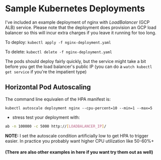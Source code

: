 # Sample Kubernetes Deployments
I've included an example deployment of nginx with *LoadBalancer* (GCP ALB) service.  Please note that the deployment does provision an GCP load balancer so this will incur extra charges if you leave it running for too long.

To deploy: `kubectl apply -f nginx-deployment.yaml`

To delete: `kubectl delete -f nginx-deployment.yaml`

The pods should deploy fairly quickly, but the service might take a bit before you get the load balancer's public IP (you can do a `watch kubectl get service` if you're the impatient type)

## Horizontal Pod Autoscaling
The command line equivalen of the HPA manifest is:
```
kubectl autoscale deployment nginx --cpu-percent=10 --min=1 --max=5
```

- stress test your deployment with:
```sh
ab -n 100000 -c 5000 http://[LOADBALANCER_IP]/
```

**NOTE:** I set the autoscale condition artificially low to get HPA to trigger easier.  In practice you probably want higher CPU utilization like 50-60%+



#### (There are also other examples in here if you want try them out as well)
